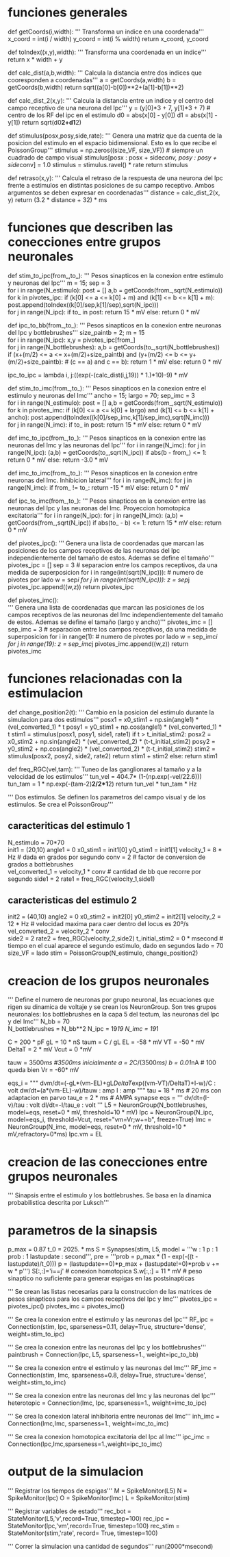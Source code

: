 # funciones generales

def getCoords(i,width):
    ''' Transforma un indice en una coordenada'''
    x_coord = int(i / width)
    y_coord = int(i % width)
    return x_coord, y_coord

def toIndex((x,y),width):
    ''' Transforma una coordenada en un indice'''
    return x * width + y

def calc_dist(a,b,width):
    ''' Calcula la distancia entre dos indices que cooresponden a coordenadas'''
    a = getCoords(a,width)
    b = getCoords(b,width)
    return sqrt((a[0]-b[0])**2+(a[1]-b[1])**2)

def calc_dist_2(x,y): 
    ''' Calcula la distancia entre un indice y el centro del campo receptivo
    de una neurona del Ipc''' 
    y = (y[0]*3 + 7, y[1]*3 + 7)  # centro de los RF del ipc en el estimulo
    d0 = abs(x[0] - y[0])
    d1 = abs(x[1] - y[1])
    return sqrt(d0**2+d1**2)    
        
def stimulus(posx,posy,side,rate):
    ''' Genera una matriz que da cuenta de la posicion del estimulo en el espacio bidimensional.
    Esto es lo que recibe el PoissonGroup'''
    stimulus = np.zeros((size_VF, size_VF))  # siempre un cuadrado de campo visual
    stimulus[posx : posx + side*conv, posy : posy + side*conv] = 1.0
    stimulus = stimulus.ravel() * rate
    return stimulus

def retraso(x,y): 
    ''' Calcula el retraso de la respuesta de una neurona del Ipc frente a estimulos en distintas
    posiciones de su campo receptivo. Ambos argumentos se deben expresar en coordenadas'''
    distance = calc_dist_2(x, y)
    return  (3.2 * distance + 32) * ms  

# funciones que describen las conecciones entre grupos neuronales

def stim_to_ipc(from_,to_):
    ''' Pesos sinapticos en la conexion entre estimulo y neuronas del Ipc'''
    m = 15; sep = 3        
    for i in range(N_estimulo):
        post = []
        a,b = getCoords(from_,sqrt(N_estimulo))
        for k in pivotes_ipc:
            if (k[0] <= a <= k[0] + m) and (k[1] <= b <= k[1] + m):
                post.append(toIndex((k[0]/sep,k[1]/sep),sqrt(N_ipc)))   
        for j in range(N_ipc):
            if to_ in post:
                return 15 * mV
            else: 
                return 0 * mV          

def  ipc_to_bb(from_,to_):
    ''' Pesos sinapticos en la conexion entre neuronas del Ipc y bottlebrushes'''
    size_paintb = 2; m = 15        
    for i in range(N_ipc):
        x,y = pivotes_ipc[from_]        
        for j in range(N_bottlebrushes):
            a,b = getCoords(to_,sqrt(N_bottlebrushes))
            if (x+(m/2) <= a <= x+(m/2)+size_paintb) and (y+(m/2) <= b <= y+(m/2)+size_paintb):     # (c == a) and c == b):
                return 1 * mV
            else:
                return 0 * mV          

ipc_to_ipc = lambda i, j:((exp(-(calc_dist(i,j,19)) * 1.)*10)-9) * mV 

def stim_to_imc(from_,to_):
    ''' Pesos sinapticos en la conexion entre el estimulo y neuronas del Imc'''
    ancho = 15; largo = 70; sep_imc = 3    
    for i in range(N_estimulo):
        post = []
        a,b = getCoords(from_,sqrt(N_estimulo))
        for k in pivotes_imc:
            if (k[0] <= a <= k[0] + largo) and (k[1] <= b <= k[1] + ancho):
                post.append(toIndex((k[0]/sep_imc,k[1]/sep_imc),sqrt(N_imc)))   
        for j in range(N_imc):
            if to_ in post:
                return 15 * mV
            else: 
                return 0 * mV

def imc_to_ipc(from_,to_):
    ''' Pesos sinapticos en la conexion entre las neuronas del Imc y las neuronas del Ipc'''
    for i in range(N_imc):
        for j in range(N_ipc):
            (a,b) = getCoords(to_,sqrt(N_ipc))
            if abs(b - from_) <= 1:
                return 0 * mV
            else:
                return -3.0 * mV 

def imc_to_imc(from_,to_):
    ''' Pesos sinapticos en la conexion entre neuronas del Imc. Inhibicion lateral'''
    for i in range(N_imc):
        for j in range(N_imc):
            if from_ != to_:
                return -15 * mV
            else: 
                return 0 * mV

def ipc_to_imc(from_,to_):
    ''' Pesos sinapticos en la conexion entre las neuronas del Ipc y las neuronas del Imc. 
    Proyeccion homotopica excitatoria'''
    for i in range(N_ipc):
        for j in range(N_imc):
            (a,b) = getCoords(from_,sqrt(N_ipc))
            if abs(to_ - b) <= 1:
                return 15 * mV
            else:
                return 0 * mV                

def pivotes_ipc():
    ''' Genera una lista de coordenadas que marcan las posiciones de los campos receptivos
    de las neuronas del Ipc independientemente del tamaño de estos. Ademas se define el 
    tamaño''' 
    pivotes_ipc = []
    sep = 3  # separacion entre los campos receptivos, da una medida de superposicion
    for i in range(int(sqrt(N_ipc))):   # numero de pivotes por lado
        w = sep*i
        for j in range(int(sqrt(N_ipc))):
            z = sep*j
            pivotes_ipc.append((w,z))
    return pivotes_ipc
            
def pivotes_imc():    
    ''' Genera una lista de coordenadas que marcan las posiciones de los campos receptivos
    de las neuronas del Imc independientemente del tamaño de estos. Ademas se define el 
    tamaño (largo y ancho)'''
    pivotes_imc = []
    sep_imc = 3 # separacion entre los campos receptivos, da una medida de superposicion
    for i in range(1): # numero de pivotes por lado
        w = sep_imc*i
        for j in range(19):
            z = sep_imc*j
            pivotes_imc.append((w,z))
    return pivotes_imc              

# funciones relacionadas con la estimulacion

def change_position2(t):
    ''' Cambio en la posicion del estimulo durante la simulacion para dos estimulos'''
    posx1 = x0_stim1 + np.sin(angle1) * (vel_converted_1) * t 
    posy1 = y0_stim1 + np.cos(angle1) * (vel_converted_1) * t 
    stim1 = stimulus(posx1, posy1, side1, rate1)
    if t > t_initial_stim2:
        posx2 = x0_stim2 + np.sin(angle2) * (vel_converted_2) * (t-t_initial_stim2) 
        posy2 = y0_stim2 + np.cos(angle2) * (vel_converted_2) * (t-t_initial_stim2) 
        stim2 = stimulus(posx2, posy2, side2, rate2)
        return stim1 + stim2
    else:
        return stim1 
      
def freq_RGC(vel,tam):
    ''' Tuneo de las ganglionares al tamaño y a la velocidad de los estimulos'''
    tun_vel = 404.7* (1-(np.exp(-vel/22.6)))
    tun_tam = 1 * np.exp(-(tam-2)**2/2*1**2)
    return tun_vel * tun_tam * Hz
    
''' Dos estimulos. Se definen los parametros del campo visual y de los estimulos.
Se crea el PoissonGroup'''
## caracteriticas del estimulo 1
N_estimulo = 70*70    
init1 = (20,10)
angle1 = 0
x0_stim1 = init1[0]
y0_stim1 = init1[1]
velocity_1 = 8 * Hz # dada en grados por segundo
conv = 2 # factor de conversion de grados a bottlebrushes     
vel_converted_1 = velocity_1 * conv  # cantidad de bb que recorre por segundo
side1 = 2
rate1 = freq_RGC(velocity_1,side1)
## caracteristicas del estimulo 2 
init2 = (40,10)
angle2 = 0
x0_stim2 = init2[0]
y0_stim2 = init2[1]
velocity_2 = 12 * Hz   # velocidad maxima para caer dentro del locus es 20º/s
vel_converted_2 = velocity_2 * conv     
side2 = 2
rate2 = freq_RGC(velocity_2,side2)
t_initial_stim2 = 0 * msecond # tiempo en el cual aparece el segundo estimulo, dado en segundos
lado = 70  
size_VF = lado
stim = PoissonGroup(N_estimulo, change_position2)

# creacion de los grupos neuronales

''' Define el numero de neuronas por grupo neuronal, las ecuaciones que rigen su 
dinamica de voltaje y se crean los NeuronGroup. Son tres grupos neuronales: los
bottlebrushes en la capa 5 del tectum, las neuronas del Ipc y del Imc'''
N_bb = 70    
N_bottlebrushes = N_bb**2
N_ipc = 19*19
N_imc = 19*1

C = 200 * pF
gL = 10 * nS
taum = C / gL
EL = -58 * mV
VT = -50 * mV
DeltaT = 2 * mV
Vcut = 0 *mV

tauw = 3500*ms   #3500ms inicialmente
a = 2*C/(3500*ms)
b = 0.01*nA  # 100 queda bien 
Vr = -60* mV

eqs_i = """
dvm/dt=(-gL*(vm-EL)+gL*DeltaT*exp((vm-VT)/DeltaT)+I-w)/C : volt
dw/dt=(a*(vm-EL)-w)/tauw : amp
I : amp
"""
tau = 18 * ms  # 20 ms con adaptacion en parvo
tau_e = 2 * ms # AMPA synapse
eqs = '''
dv/dt=(I-v)/tau : volt
dI/dt=-I/tau_e : volt
'''
L5 = NeuronGroup(N_bottlebrushes, model=eqs, reset=0 * mV, threshold=10 * mV)
Ipc = NeuronGroup(N_ipc, model=eqs_i, threshold=Vcut, reset="vm=Vr;w+=b", freeze=True)
Imc = NeuronGroup(N_imc, model=eqs, reset=0 * mV, threshold=10 * mV,refractory=0*ms)
Ipc.vm = EL

# creacion de las conecciones entre grupos neuronales 

''' Sinapsis entre el estimulo y los bottlebrushes. Se basa en la dinamica probabilistica
descrita por Luksch'''
# parametros de la sinapsis 
p_max = 0.87
t_0 = 2025. * ms 
S = Synapses(stim, L5, model = '''w : 1
				  p : 1
				  prob : 1
				  lastupdate : second''',
		     pre = '''prob = p_max * (1 - exp(-((t - lastupdate)/t_0)))
                       p = (lastupdate==0)*p_max + (lastupdate!=0)*prob
                       v += w * p''')
S[:,:]='i==j' # conexion homotopica
S.w[:,:] = 11 * mV # peso sinaptico no suficiente para generar espigas en las postsinapticas

''' Se crean las listas necesarias para la construccion de las matrices de pesos sinapticos
para los campos receptivos del Ipc y Imc'''
pivotes_ipc = pivotes_ipc()
pivotes_imc = pivotes_imc()          

''' Se crea la conexion entre el estimulo y las neuronas del Ipc'''
RF_ipc = Connection(stim, Ipc, sparseness=0.11, delay=True, structure='dense', weight=stim_to_ipc)

''' Se crea la conexion entre las neuronas del Ipc y los bottlebrushes'''
paintbrush = Connection(Ipc, L5, sparseness=1., weight=ipc_to_bb)

''' Se crea la conexion entre el estimulo y las neuronas del Imc'''
RF_imc = Connection(stim, Imc, sparseness=0.8, delay=True, structure='dense', weight=stim_to_imc)
        
''' Se crea la conexion entre las neuronas del Imc y las neuronas del Ipc'''
heterotopic = Connection(Imc, Ipc, sparseness=1., weight=imc_to_ipc) 

''' Se crea la conexion lateral inhibitoria entre neuronas del Imc'''
inh_imc = Connection(Imc,Imc, sparseness=1., weight=imc_to_imc)

''' Se crea la conexion homotopica excitatoria del Ipc al Imc'''
ipc_imc = Connection(Ipc,Imc,sparseness=1.,weight=ipc_to_imc) 

# output de la simulacion 
''' Registrar los tiempos de espigas'''
M = SpikeMonitor(L5)
N = SpikeMonitor(Ipc)
O = SpikeMonitor(Imc)
L = SpikeMonitor(stim)

''' Registrar variables de estado'''
rec_bot = StateMonitor(L5,'v',record=True, timestep=100)
rec_ipc = StateMonitor(Ipc,'vm',record=True, timestep=100)
rec_stim = StateMonitor(stim,'rate', record= True, timestep=100)

''' Correr la simulacion una cantidad de segundos'''
run(2000*msecond)
